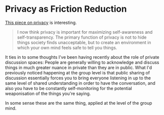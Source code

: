 # Privacy as Friction Reduction

[This piece on privacy](https://mhollyelmoreblog.wordpress.com/2018/12/12/on-privacy/) is interesting.

> I now think privacy is important for maximizing self-awareness and self-transparency. The primary function of privacy is not to hide things society finds unacceptable, but to create an environment in which your own mind feels safe to tell you things.

It ties in to some thoughts I've been having recently about the role of private discussion spaces:
People are generally willing to acknowledge and discuss things in much greater nuance in private than they are in public.
What I'd previously noticed happening at the group level is that public sharing of discussion essentially forces you to bring everyone listening in up to the same level of shared understanding in order to have the conversation, and also you have to be constantly self-monitoring for the potential weaponisation of the things you're saying.

In some sense these are the same thing, applied at the level of the group mind.
